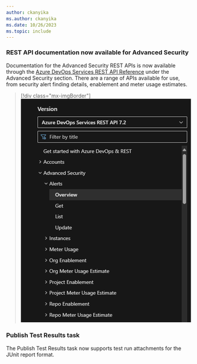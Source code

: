 ```yaml
---
author: ckanyika
ms.author: ckanyika
ms.date: 10/26/2023
ms.topic: include
---
```



### REST API documentation now available for Advanced Security 

Documentation for the Advanced Security REST APIs is now available through the [Azure DevOps Services REST API Reference](/azure/devops/?view=azure-devops-rest-7.2&preserve-view=true) under the Advanced Security section. There are a range of APIs available for use, from security alert finding details, enablement and meter usage estimates.

> [!div class="mx-imgBorder"]
> ![Screenshot of advanced security section.](../../media/229-general-01.png "Screenshot of advanced security section")


### Publish Test Results task

The Publish Test Results task now supports test run attachments for the JUnit report format.

